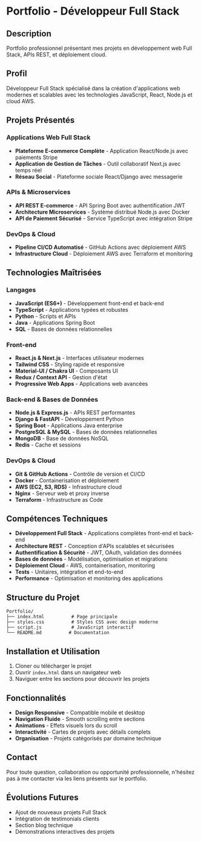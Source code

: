 # Portfolio - Développeur Full Stack

## Description
Portfolio professionnel présentant mes projets en développement web Full Stack, APIs REST, et déploiement cloud.

## Profil
Développeur Full Stack spécialisé dans la création d'applications web modernes et scalables avec les technologies JavaScript, React, Node.js et cloud AWS.

## Projets Présentés

### Applications Web Full Stack
- **Plateforme E-commerce Complète** - Application React/Node.js avec paiements Stripe
- **Application de Gestion de Tâches** - Outil collaboratif Next.js avec temps réel
- **Réseau Social** - Plateforme sociale React/Django avec messagerie

### APIs & Microservices
- **API REST E-commerce** - API Spring Boot avec authentification JWT
- **Architecture Microservices** - Système distribué Node.js avec Docker
- **API de Paiement Sécurisé** - Service TypeScript avec intégration Stripe

### DevOps & Cloud
- **Pipeline CI/CD Automatisé** - GitHub Actions avec déploiement AWS
- **Infrastructure Cloud** - Déploiement AWS avec Terraform et monitoring

## Technologies Maîtrisées

### Langages
- **JavaScript (ES6+)** - Développement front-end et back-end
- **TypeScript** - Applications typées et robustes
- **Python** - Scripts et APIs
- **Java** - Applications Spring Boot
- **SQL** - Bases de données relationnelles

### Front-end
- **React.js & Next.js** - Interfaces utilisateur modernes
- **Tailwind CSS** - Styling rapide et responsive
- **Material-UI / Chakra UI** - Composants UI
- **Redux / Context API** - Gestion d'état
- **Progressive Web Apps** - Applications web avancées

### Back-end & Bases de Données
- **Node.js & Express.js** - APIs REST performantes
- **Django & FastAPI** - Développement Python
- **Spring Boot** - Applications Java enterprise
- **PostgreSQL & MySQL** - Bases de données relationnelles
- **MongoDB** - Base de données NoSQL
- **Redis** - Cache et sessions

### DevOps & Cloud
- **Git & GitHub Actions** - Contrôle de version et CI/CD
- **Docker** - Containerisation et déploiement
- **AWS (EC2, S3, RDS)** - Infrastructure cloud
- **Nginx** - Serveur web et proxy inverse
- **Terraform** - Infrastructure as Code

## Compétences Techniques

- **Développement Full Stack** - Applications complètes front-end et back-end
- **Architecture REST** - Conception d'APIs scalables et sécurisées
- **Authentification & Sécurité** - JWT, OAuth, validation des données
- **Bases de données** - Modélisation, optimisation et migrations
- **Déploiement Cloud** - AWS, containerisation, monitoring
- **Tests** - Unitaires, intégration et end-to-end
- **Performance** - Optimisation et monitoring des applications

## Structure du Projet
```
Portfolio/
├── index.html          # Page principale
├── styles.css          # Styles CSS avec design moderne
├── script.js           # JavaScript interactif
└── README.md          # Documentation
```

## Installation et Utilisation

1. Cloner ou télécharger le projet
2. Ouvrir `index.html` dans un navigateur web
3. Naviguer entre les sections pour découvrir les projets

## Fonctionnalités

- **Design Responsive** - Compatible mobile et desktop
- **Navigation Fluide** - Smooth scrolling entre sections
- **Animations** - Effets visuels lors du scroll
- **Interactivité** - Cartes de projets avec détails complets
- **Organisation** - Projets catégorisés par domaine technique

## Contact

Pour toute question, collaboration ou opportunité professionnelle, n'hésitez pas à me contacter via les liens présents sur le portfolio.

## Évolutions Futures

- Ajout de nouveaux projets Full Stack
- Intégration de testimonials clients
- Section blog technique
- Démonstrations interactives des projets
